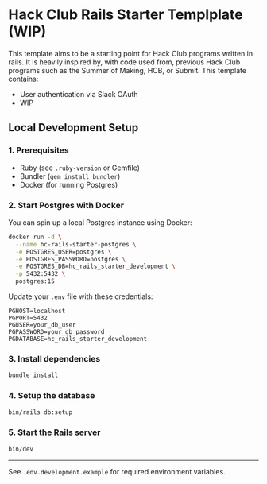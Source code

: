 # Hack Club Rails Starter Templplate (WIP)

This template aims to be a starting point for Hack Club programs written in rails. It is heavily inspired by, with code used from, previous Hack Club programs such as the Summer of Making, HCB, or Submit. This template contains:

- User authentication via Slack OAuth
- WIP

## Local Development Setup

### 1. Prerequisites

- Ruby (see `.ruby-version` or Gemfile)
- Bundler (`gem install bundler`)
- Docker (for running Postgres)

### 2. Start Postgres with Docker

You can spin up a local Postgres instance using Docker:

```sh
docker run -d \
  --name hc-rails-starter-postgres \
  -e POSTGRES_USER=postgres \
  -e POSTGRES_PASSWORD=postgres \
  -e POSTGRES_DB=hc_rails_starter_development \
  -p 5432:5432 \
  postgres:15
```

Update your `.env` file with these credentials:

```
PGHOST=localhost
PGPORT=5432
PGUSER=your_db_user
PGPASSWORD=your_db_password
PGDATABASE=hc_rails_starter_development
```

### 3. Install dependencies

```sh
bundle install
```

### 4. Setup the database

```sh
bin/rails db:setup
```

### 5. Start the Rails server

```sh
bin/dev
```

---

See `.env.development.example` for required environment variables.
